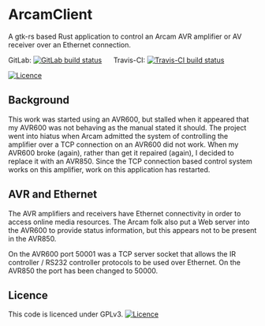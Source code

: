# ArcamClient

A gtk-rs based Rust application to control an Arcam AVR amplifier or AV receiver over an Ethernet
connection.

GitLab: [![GitLab build status](https://gitlab.com/Russel/arcam-client/badges/master/pipeline.svg)](https://gitlab.com/Russel/arcam-client)
&nbsp;&nbsp;&nbsp;&nbsp;
 Travis-CI: [![Travis-CI build status](https://travis-ci.org/russel/ArcamClient.svg?branch=master)](https://travis-ci.org/russel/ArcamClient)

[![Licence](https://img.shields.io/badge/license-GPL_3-green.svg)](https://www.gnu.org/licenses/gpl-3.0.txt)

## Background

This work was started using an AVR600, but stalled when it appeared that my AVR600 was not behaving as the
manual stated it should.  The project went into hiatus when Arcam admitted the system of controlling the
amplifier over a TCP connection on an AVR600 did not work. When my AVR600 broke (again), rather than get it
repaired (again), I decided to replace it with an AVR850. Since the TCP connection based control system
works on this amplifier, work on this application has restarted.

## AVR and Ethernet

The AVR amplifiers and receivers have Ethernet connectivity in order to access online media resources.  The
Arcam folk also put a Web server into the AVR600 to provide status information, but this appears not to be
present in the AVR850.

On the AVR600 port 50001 was a TCP server socket that allows the IR controller / RS232 controller protocols to
be used over Ethernet. On the AVR850 the port has been changed to 50000.

## Licence

This code is licenced under GPLv3. [![Licence](https://img.shields.io/badge/license-GPL_3-green.svg)](https://www.gnu.org/licenses/gpl-3.0.txt)
